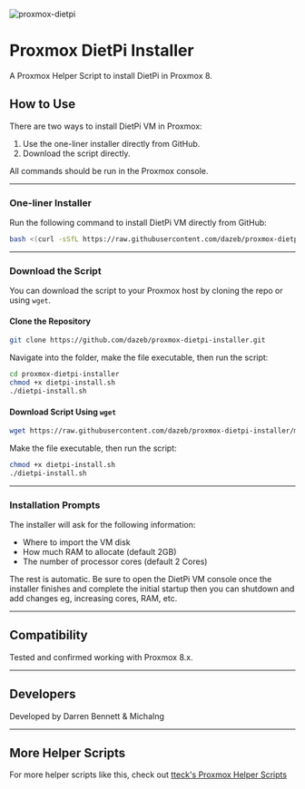 
![proxmox-dietpi](https://user-images.githubusercontent.com/67932890/213890139-61bd9c23-4ed2-49f2-a627-0b303d0a4f8f.png)

# Proxmox DietPi Installer

A Proxmox Helper Script to install DietPi in Proxmox 8.

## How to Use

There are two ways to install DietPi VM in Proxmox:

1. Use the one-liner installer directly from GitHub.
2. Download the script directly.

All commands should be run in the Proxmox console.

---

### One-liner Installer

Run the following command to install DietPi VM directly from GitHub:

```sh
bash <(curl -sSfL https://raw.githubusercontent.com/dazeb/proxmox-dietpi-installer/main/dietpi-install.sh)
```

---

### Download the Script

You can download the script to your Proxmox host by cloning the repo or using `wget`.

#### Clone the Repository

```sh
git clone https://github.com/dazeb/proxmox-dietpi-installer.git
```

Navigate into the folder, make the file executable, then run the script:

```sh
cd proxmox-dietpi-installer
chmod +x dietpi-install.sh
./dietpi-install.sh
```

#### Download Script Using `wget`

```sh
wget https://raw.githubusercontent.com/dazeb/proxmox-dietpi-installer/main/dietpi-install.sh
```

Make the file executable, then run the script:

```sh
chmod +x dietpi-install.sh
./dietpi-install.sh
```

---

### Installation Prompts

The installer will ask for the following information:

- Where to import the VM disk 
- How much RAM to allocate (default 2GB)
- The number of processor cores (default 2 Cores)

The rest is automatic. Be sure to open the DietPi VM console once the installer finishes and complete the initial startup then you can shutdown and add changes eg, increasing cores, RAM, etc.  

---

## Compatibility

Tested and confirmed working with Proxmox 8.x.

---

## Developers

Developed by Darren Bennett & MichaIng

---

## More Helper Scripts

For more helper scripts like this, check out [tteck's Proxmox Helper Scripts](https://tteck.github.io/Proxmox/)
